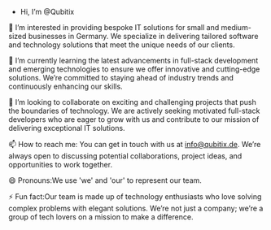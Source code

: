 - Hi, I’m @Qubitix

👀 I’m interested in providing bespoke IT solutions for small and medium-sized businesses in Germany. We specialize in delivering tailored software and technology solutions that meet the unique needs of our clients.

🌱 I’m currently learning the latest advancements in full-stack development and emerging technologies to ensure we offer innovative and cutting-edge solutions. We’re committed to staying ahead of industry trends and continuously enhancing our skills.

💞️ I’m looking to collaborate on exciting and challenging projects that push the boundaries of technology. We are actively seeking motivated full-stack developers who are eager to grow with us and contribute to our mission of delivering exceptional IT solutions.

📫 How to reach me: You can get in touch with us at info@qubitix.de. We’re always open to discussing potential collaborations, project ideas, and opportunities to work together.

😄 Pronouns:We use 'we' and 'our' to represent our team. 

⚡ Fun fact:Our team is made up of technology enthusiasts who love solving complex problems with elegant solutions. We’re not just a company; we’re a group of tech lovers on a mission to make a difference.

<!---
Qubitix/Qubitix is a ✨ special ✨ repository because its `README.md` (this file) appears on your GitHub profile.
You can click the Preview link to take a look at your changes.
--->
